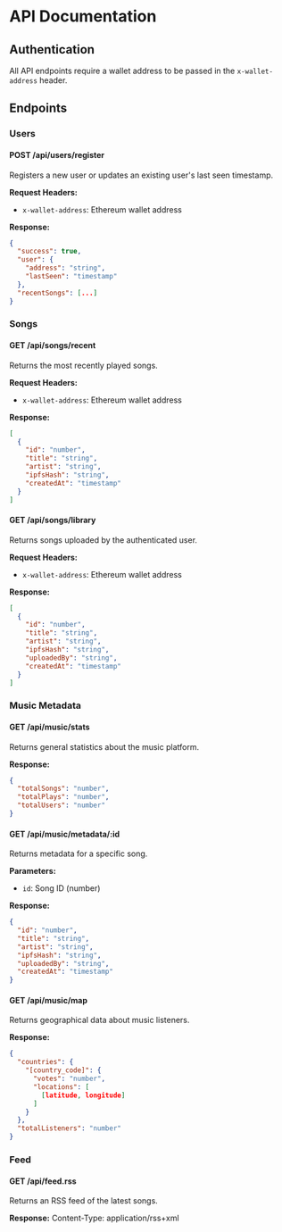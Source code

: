 # API Documentation

## Authentication
All API endpoints require a wallet address to be passed in the `x-wallet-address` header.

## Endpoints

### Users

#### POST /api/users/register
Registers a new user or updates an existing user's last seen timestamp.

**Request Headers:**
- `x-wallet-address`: Ethereum wallet address

**Response:**
```json
{
  "success": true,
  "user": {
    "address": "string",
    "lastSeen": "timestamp"
  },
  "recentSongs": [...]
}
```

### Songs

#### GET /api/songs/recent
Returns the most recently played songs.

**Request Headers:**
- `x-wallet-address`: Ethereum wallet address

**Response:**
```json
[
  {
    "id": "number",
    "title": "string",
    "artist": "string",
    "ipfsHash": "string",
    "createdAt": "timestamp"
  }
]
```

#### GET /api/songs/library
Returns songs uploaded by the authenticated user.

**Request Headers:**
- `x-wallet-address`: Ethereum wallet address

**Response:**
```json
[
  {
    "id": "number",
    "title": "string",
    "artist": "string",
    "ipfsHash": "string",
    "uploadedBy": "string",
    "createdAt": "timestamp"
  }
]
```

### Music Metadata

#### GET /api/music/stats
Returns general statistics about the music platform.

**Response:**
```json
{
  "totalSongs": "number",
  "totalPlays": "number",
  "totalUsers": "number"
}
```

#### GET /api/music/metadata/:id
Returns metadata for a specific song.

**Parameters:**
- `id`: Song ID (number)

**Response:**
```json
{
  "id": "number",
  "title": "string",
  "artist": "string",
  "ipfsHash": "string",
  "uploadedBy": "string",
  "createdAt": "timestamp"
}
```

#### GET /api/music/map
Returns geographical data about music listeners.

**Response:**
```json
{
  "countries": {
    "[country_code]": {
      "votes": "number",
      "locations": [
        [latitude, longitude]
      ]
    }
  },
  "totalListeners": "number"
}
```

### Feed

#### GET /api/feed.rss
Returns an RSS feed of the latest songs.

**Response:**
Content-Type: application/rss+xml